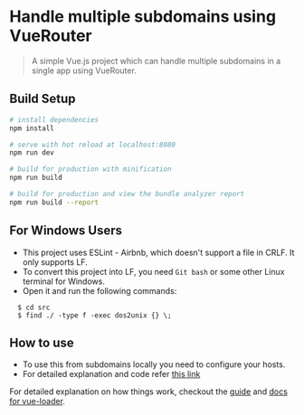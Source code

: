 # Handle multiple subdomains using VueRouter

> A simple Vue.js project which can handle multiple subdomains in a single app using VueRouter.

## Build Setup

``` bash
# install dependencies
npm install

# serve with hot reload at localhost:8080
npm run dev

# build for production with minification
npm run build

# build for production and view the bundle analyzer report
npm run build --report
```

## For Windows Users

* This project uses ESLint - Airbnb, which doesn't support a file in CRLF. It only supports LF.
* To convert this project into LF, you need `Git bash` or some other Linux terminal for Windows.
* Open it and run the following commands:

```
  $ cd src
  $ find ./ -type f -exec dos2unix {} \;
```

## How to use
* To use this from subdomains locally you need to configure your hosts.
* For detailed explanation and code refer [this link](https://medium.com/@apalshah/vue-js-how-to-handle-multiple-subdomains-on-a-single-app-cba9b1f916c4)

For detailed explanation on how things work, checkout the [guide](http://vuejs-templates.github.io/webpack/) and [docs for vue-loader](http://vuejs.github.io/vue-loader).
